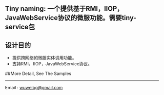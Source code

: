 ## Tiny naming: 一个提供基于RMI，IIOP，JavaWebService协议的微服功能。需要tiny-service包
## 设计目的
 - 提供跨网络的微服实体调用功能。
 - 支持RMI，IIOP，JavaWebService协议。

##More Detail, See The Samples

---
Email   : wuweibg@gmail.com
